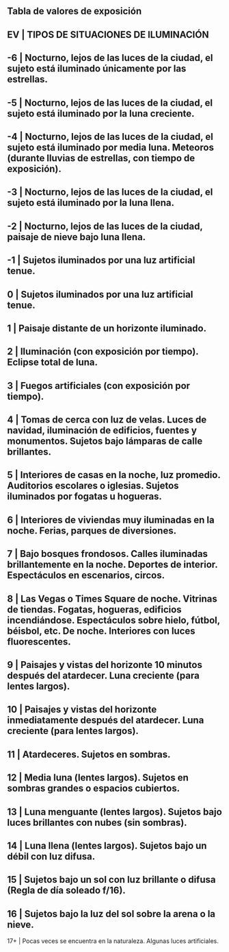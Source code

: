 ## Tabla de valores de exposición


EV | TIPOS DE SITUACIONES DE ILUMINACIÓN
-------------------------------------
-6 | Nocturno, lejos de las luces de la ciudad, el sujeto está iluminado únicamente por las estrellas.
-------------------------------------
-5 | Nocturno, lejos de las luces de la ciudad, el sujeto está iluminado por la luna creciente.
-------------------------------------
-4 | Nocturno, lejos de las luces de la ciudad, el sujeto está iluminado por media luna. Meteoros (durante lluvias de estrellas, con tiempo de exposición).
-------------------------------------
-3 | Nocturno, lejos de las luces de la ciudad, el sujeto está iluminado por la luna llena.
-------------------------------------
-2 | Nocturno, lejos de las luces de la ciudad, paisaje de nieve bajo luna llena.
-------------------------------------
-1 | Sujetos iluminados por una luz artificial tenue.
-------------------------------------
0 | Sujetos iluminados por una luz artificial tenue.
-------------------------------------
1 | Paisaje distante de un horizonte iluminado.
-------------------------------------
2 | Iluminación (con exposición por tiempo). Eclipse total de luna.
-------------------------------------
3 | Fuegos artificiales (con exposición por tiempo).
-------------------------------------
4 | Tomas de cerca con luz de velas. Luces de navidad, iluminación de edificios, fuentes y monumentos. Sujetos bajo lámparas de calle brillantes.
-------------------------------------
5 | Interiores de casas en la noche, luz promedio. Auditorios escolares o iglesias. Sujetos iluminados por fogatas u hogueras.
-------------------------------------
6 | Interiores de viviendas muy iluminadas en la noche. Ferias, parques de diversiones.
-------------------------------------
7 | Bajo bosques frondosos. Calles iluminadas brillantemente en la noche. Deportes de interior. Espectáculos en escenarios, circos.
-------------------------------------
8 | Las Vegas o Times Square de noche. Vitrinas de tiendas. Fogatas, hogueras, edificios incendiándose. Espectáculos sobre hielo, fútbol, béisbol, etc. De noche. Interiores con luces fluorescentes.
-------------------------------------
9 | Paisajes y vistas del horizonte 10 minutos después del atardecer. Luna creciente (para lentes largos).
-------------------------------------
10 | Paisajes y vistas del horizonte inmediatamente después del atardecer. Luna creciente (para lentes largos).
-------------------------------------
11 | Atardeceres. Sujetos en sombras.
-------------------------------------
12 | Media luna (lentes largos). Sujetos en sombras grandes o espacios cubiertos.
-------------------------------------
13 | Luna menguante (lentes largos). Sujetos bajo luces brillantes con nubes (sin sombras).
-------------------------------------
14 | Luna llena (lentes largos). Sujetos bajo un débil con luz difusa.
-------------------------------------
15 | Sujetos bajo un sol con luz brillante o difusa (Regla de día soleado f/16).
-------------------------------------
16 | Sujetos bajo la luz del sol sobre la arena o la nieve.
-------------------------------------
17+ | Pocas veces se encuentra en la naturaleza. Algunas luces artificiales.
